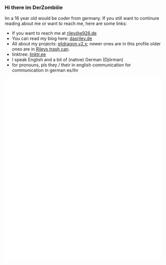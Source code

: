 ### Hi there im DerZombiiie

Im a 16 year old would be coder from germany. If you still want to continure reading about me or want to reach me, here are some links:

- If you want to reach me at [riley@e926.de](mailto:riley@e926.de)
- You can read my blog here: [dasriley.de](//dasriley.de/)
- All about my projects: [elidragon v2.x](//github.com/ev2-1/); newer ones are in this profile older ones are in [Rileys trash can](//github.com/rileys-trash-can/).
- linktree: [linktr.ee](https://linktr.ee/derzombiiie)
- I speak English and a bit of (native) German (Djörman)
- for pronouns, pls they / their in english communication for communication in german es/ihr

![](https://raw.githubusercontent.com/DerZombiiie/github-stats/17c04c188f7539613167a96691545d7ca67673f2/generated/overview.svg)
![](https://raw.githubusercontent.com/DerZombiiie/github-stats/17c04c188f7539613167a96691545d7ca67673f2/generated/languages.svg)
